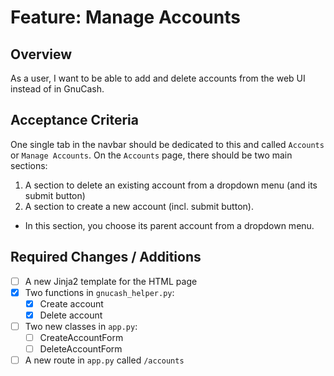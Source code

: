 # Feature: Manage Accounts

## Overview

As a user, I want to be able to add and delete accounts from the web UI instead of in GnuCash.

## Acceptance Criteria

One single tab in the navbar should be dedicated to this and called `Accounts` or `Manage Accounts`.
On the `Accounts` page, there should be two main sections:
1. A section to delete an existing account from a dropdown menu (and its submit button)
2. A section to create a new account (incl. submit button).
  - In this section, you choose its parent account from a dropdown menu.

## Required Changes / Additions
- [ ] A new Jinja2 template for the HTML page
- [x] Two functions in `gnucash_helper.py`:
  - [x] Create account
  - [x] Delete account
- [ ] Two new classes in `app.py`:
  - [ ] CreateAccountForm
  - [ ] DeleteAccountForm
- [ ] A new route in `app.py` called `/accounts`
